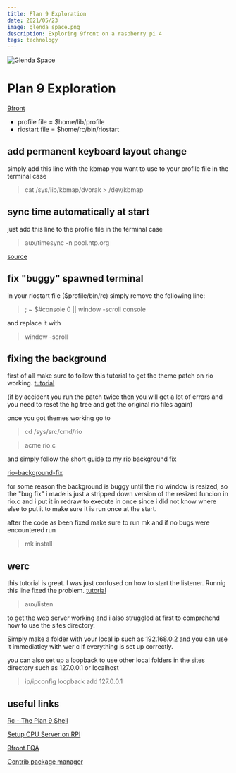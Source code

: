 ```yaml
---
title: Plan 9 Exploration
date: 2021/05/23
image: glenda_space.png
description: Exploring 9front on a raspberry pi 4
tags: technology
---
```


![Glenda Space](/posts/glenda_space.png)

# Plan 9 Exploration

[9front](http://9fs.net)


- profile file = $home/lib/profile
- riostart file = $home/rc/bin/riostart

## add permanent keyboard layout change

simply add this line with the kbmap you want to use to your profile file in the terminal case

> cat /sys/lib/kbmap/dvorak > /dev/kbmap


## sync time automatically at start

just add this line to the profile file in the terminal case

> aux/timesync -n pool.ntp.org

[source](https://clueelf.wordpress.com/2018/06/29/clocks-time-ntp-plan9-9front/)



## fix "buggy" spawned terminal

in your riostart file ($profile/bin/rc) simply remove the following line:
> ; ~ $#console 0 || window -scroll console

and replace it with

> window -scroll 

## fixing the background

first of all make sure to follow this tutorial to get the theme patch on rio working. 
[tutorial](http://www.ftrv.se/14)


(if by accident you run the patch twice then you will get a lot of errors and you need to reset the hg tree and get the original rio files again)

once you got themes working go to
 
> cd /sys/src/cmd/rio

> acme rio.c 

and simply follow the short guide to my rio background fix

[rio-background-fix](/plan9/rio-background-fix.txt)



for some reason the background is buggy until the rio window is resized, so the "bug fix" i made is just a stripped down version of the resized funcion in rio.c and i put it in redraw to execute in once since i did not know where else to put it to make sure it is run once at the start. 

after the code as been fixed make sure to run mk and if no bugs were encountered run

> mk install

## werc

this tutorial is great. I was just confused on how to start the listener. Runnig this line fixed the problem.
[tutorial](http://docs.a-b.xyz/rc-httpd-werc.html)


> aux/listen

to get the web server working and i also struggled at first to comprehend how to use the sites directory.

Simply make a folder with your local ip such as 192.168.0.2 and you can use it immediatley with wer c if everything is set up correctly.

you can also set up a loopback to use other local folders in the sites directory such as 127.0.0.1 or localhost

> ip/ipconfig loopback add 127.0.0.1


## useful links

[Rc - The Plan 9 Shell](http://doc.cat-v.org/plan_9/4th_edition/papers/rc)


[Setup CPU Server on RPI](https://luksamuk.codes/posts/plan9-setup-rpi.html#org495babf)


[9front FQA](http://fqa.9front.org/fqa8.html#8.6.1)


[Contrib package manager](https://plan9docs.wordpress.com/2012/05/08/getting-getting-contributed-packages-installed-on-plan9)

